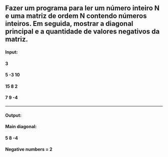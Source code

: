 ## Fazer um programa para ler um número inteiro N e uma matriz de ordem N contendo números inteiros. Em seguida, mostrar a diagonal principal e a quantidade de valores negativos da matriz.

#### Input:
#### 3
#### 5  -3  10
#### 15  8   2
#### 7   9  -4
---
#### Output:
#### Main diagonal:
#### 5 8 -4
#### Negative numbers = 2
